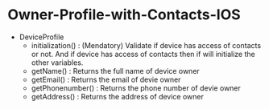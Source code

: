 # Owner-Profile-with-Contacts-IOS
- DeviceProfile 
    - initialization() : (Mendatory) Validate if device has access of contacts or not. And if device has access of contacts then if will initialize the other variables.
    - getName() : Returns the full name of device owner
    - getEmail() : Returns the email of devie owner
    - getPhonenumber() : Returns the phone number of devie owner
    - getAddress() : Returns the address of device owner

